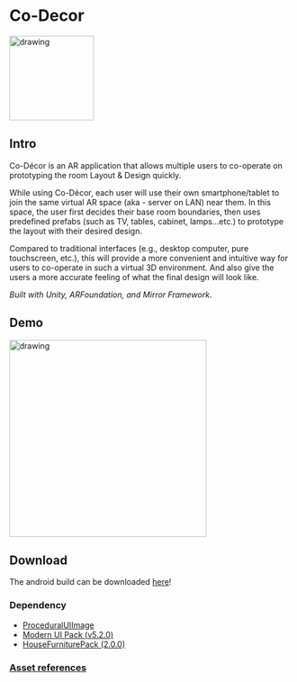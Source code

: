 
# Co-Decor
<img src="https://raw.githubusercontent.com/314pies/Co-Decor_public/main/screenshots/Screenshot.png" alt="drawing" width="150"/>




## Intro
Co-Décor is an AR application that allows multiple users to co-operate on prototyping the room Layout & Design quickly. 

While using Co-Décor, each user will use their own smartphone/tablet to join the same virtual AR space (aka - server on LAN) near them. In this space, the user first decides their base room boundaries, then uses predefined prefabs (such as TV, tables, cabinet, lamps...etc.) to prototype the layout with their desired design.

Compared to traditional interfaces (e.g., desktop computer, pure touchscreen, etc.), this will provide a more convenient and intuitive way for users to co-operate in such a virtual 3D environment. And also give the users a more accurate feeling of what the final design will look like. 
  

*Built with Unity, ARFoundation, and Mirror Framework.*

## Demo
<a href="https://youtu.be/4bN705wYOPs " target = "_blank"><img src="http://img.youtube.com/vi/4bN705wYOPs/maxresdefault.jpg" alt="drawing" width="350"/></a>

## Download
The android build can be downloaded [here](https://github.com/314pies/Co-Decor_public/releases/)!

### Dependency

* [ProceduralUIImage](https://assetstore.unity.com/packages/tools/gui/procedural-ui-image-52200)
* [Modern UI Pack (v5.2.0)](https://assetstore.unity.com/packages/tools/gui/modern-ui-pack-201717)
* [HouseFurniturePack (2.0.0)](https://assetstore.unity.com/packages/3d/props/house-furniture-pack-88646)

### [Asset references](https://github.com/314pies/Co-Decor_public/blob/main/AssetSources.md)
 
